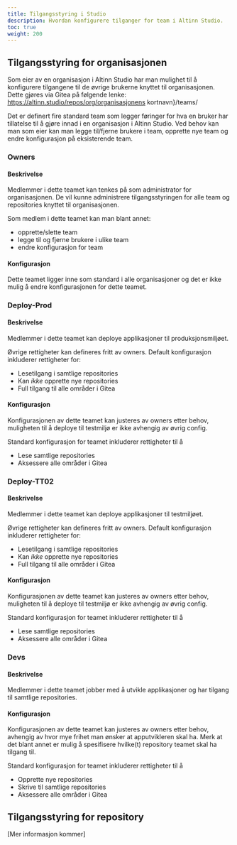 ```yaml
---
title: Tilgangsstyring i Studio
description: Hvordan konfigurere tilganger for team i Altinn Studio.
toc: true
weight: 200
---
```


## Tilgangsstyring for organisasjonen

Som eier av en organisasjon i Altinn Studio har man mulighet til å konfigurere tilgangene til 
de øvrige brukerne knyttet til organisasjonen. Dette gjøres via Gitea på følgende lenke: https://altinn.studio/repos/org/organisasjonens kortnavn}/teams/

Det er definert fire standard team som legger føringer for hva en bruker har tillatelse til å gjøre innad i en organisasjon i Altinn Studio.
Ved behov kan man som eier kan man legge til/fjerne brukere i team, opprette nye team og endre konfigurasjon på eksisterende team.

### Owners

#### Beskrivelse

  Medlemmer i dette teamet kan tenkes på som administrator for organisasjonen. 
  De vil kunne administrere tilgangsstyringen for alle team og repositories knyttet til organisasjonen.

  Som medlem i dette teamet kan man blant annet:
  - opprette/slette team 
  - legge til og fjerne brukere i ulike team
  - endre konfigurasjon for team

#### Konfigurasjon
  
  Dette teamet ligger inne som standard i alle organisasjoner og det er ikke mulig å endre konfigurasjonen for dette teamet.

### Deploy-Prod
#### Beskrivelse

  Medlemmer i dette teamet kan deploye applikasjoner til produksjonsmiljøet.

  Øvrige rettigheter kan defineres fritt av owners.
  Default konfigurasjon inkluderer rettigheter for: 
  - Lesetilgang i samtlige repositories
  - Kan _ikke_ opprette nye repositories 
  - Full tilgang til alle områder i Gitea

#### Konfigurasjon

  Konfigurasjonen av dette teamet kan justeres av owners etter behov, 
  muligheten til å deploye til testmiljø er ikke avhengig av øvrig config. 
  
  Standard konfigurasjon for teamet inkluderer rettigheter til å
  - Lese samtlige repositories
  - Aksessere alle områder i Gitea

### Deploy-TT02

#### Beskrivelse

  Medlemmer i dette teamet kan deploye applikasjoner til testmiljøet.

  Øvrige rettigheter kan defineres fritt av owners.
  Default konfigurasjon inkluderer rettigheter for: 
  - Lesetilgang i samtlige repositories
  - Kan _ikke_ opprette nye repositories 
  - Full tilgang til alle områder i Gitea

#### Konfigurasjon

  Konfigurasjonen av dette teamet kan justeres av owners etter behov, 
  muligheten til å deploye til testmiljø er ikke avhengig av øvrig config. 
  
  Standard konfigurasjon for teamet inkluderer rettigheter til å
  - Lese samtlige repositories
  - Aksessere alle områder i Gitea

### Devs

#### Beskrivelse

  Medlemmer i dette teamet jobber med å utvikle applikasjoner og har tilgang til samtlige repositories.

#### Konfigurasjon

  Konfigurasjonen av dette teamet kan justeres av owners etter behov,
  avhengig av hvor mye frihet man ønsker at apputvikleren skal ha.
  Merk at det blant annet er mulig å spesifisere hvilke(t) repository teamet skal ha tilgang til.
  
  Standard konfigurasjon for teamet inkluderer rettigheter til å
  - Opprette nye repositories
  - Skrive til samtlige repositories
  - Aksessere alle områder i Gitea

## Tilgangsstyring for repository

[Mer informasjon kommer]
